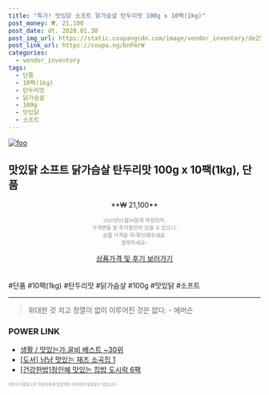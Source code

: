 ```yaml
--- 
title: "특가! 맛있닭 소프트 닭가슴살 탄두리맛 100g x 10팩(1kg)" 
post_money: ₩. 21,100 
post_date: dt. 2020.01.30 
post_img_url: https://static.coupangcdn.com/image/vendor_inventory/de25/d0501ab3c90df20bdbcf067f696cb3b7f76b8642f4419229bce2ea182fe8.jpg 
post_link_url: https://coupa.ng/bnFmrW 
categories: 
  - vendor_inventory 
tags: 
  - 단품 
  - 10팩(1kg) 
  - 탄두리맛 
  - 닭가슴살 
  - 100g 
  - 맛있닭 
  - 소프트 
--- 
```

[![foo](https://static.coupangcdn.com/image/vendor_inventory/de25/d0501ab3c90df20bdbcf067f696cb3b7f76b8642f4419229bce2ea182fe8.jpg)](https://coupa.ng/bnFmrW) 

## 맛있닭 소프트 닭가슴살 탄두리맛 100g x 10팩(1kg), 단품 
<p style="text-align: center;">**₩ 21,100**</p> 
<p style="text-align: center;"><span style="color: #898c8f; font-family: Georgia,Times,serif; font-size: 0.75em;">2020년01월30일에 작성되어, <br>가격변동 및 추가할인이 있을 수 있으니,<br> 상품 가격을 꼭!확인해주세요.<br>행복하세요~</span> 
</p>	 
<div markdown="0" style="text-align: center;"><a href="https://coupa.ng/bnFmrW" class="btn btn--success">상품가격 및 후기 보러가기</a></div> 
<br><br> 
  #단품 #10팩(1kg) #탄두리맛 #닭가슴살 #100g #맛있닭 #소프트 
<hr> 

> 위대한 것 치고 정열이 없이 이루어진 것은 없다. - 에머슨 


### POWER LINK

* <a href="https://blog.naver.com/santokki14/221778339118" target="_blank">생활 / 맛있는가.굴비 베스트 ~30위</a>
* <a href="https://blog.naver.com/fasyy4321/221780916178" target="_blank">[도서] 냠냠 맛있는 재즈 소곡집 1</a>
* <a href="https://blog.naver.com/fasyy4321/221787058985" target="_blank">[건강한밥]정인혜 맛있는 집밥 도시락 6팩</a>

<span style="color: #898c8f; font-family: Georgia,Times,serif; font-size: 0.55em;">파트너스활동으로 작성자에게 일정액의 커미션이 제공될수 있습니다.</span> 
